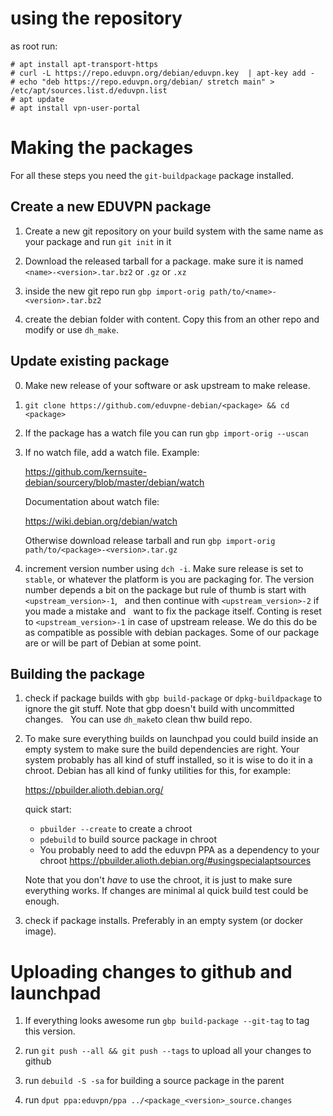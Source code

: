 using the repository
====================

as root run:

```
# apt install apt-transport-https
# curl -L https://repo.eduvpn.org/debian/eduvpn.key  | apt-key add -
# echo "deb https://repo.eduvpn.org/debian/ stretch main" > /etc/apt/sources.list.d/eduvpn.list
# apt update
# apt install vpn-user-portal
```

Making the packages
===================

For all these steps you need the `git-buildpackage` package installed.

Create a new EDUVPN package
---------------------------

1. Create a new git repository on your build system with the same
   name as your package and run `git init` in it

2. Download the released tarball for a package. make sure it is
   named `<name>-<version>.tar.bz2` or `.gz` or `.xz`

3. inside the new git repo run `gbp import-orig path/to/<name>-<version>.tar.bz2`

4. create the debian folder with content. Copy this from an other
   repo and modify or use `dh_make`.


Update existing package
-----------------------

0. Make new release of your software or ask upstream to make release. 
1. `git clone https://github.com/eduvpne-debian/<package> && cd <package>`

2. If the package has a watch file you can run `gbp import-orig --uscan`

3. If no watch file, add a watch file. Example:

   https://github.com/kernsuite-debian/sourcery/blob/master/debian/watch

   Documentation about watch file:

   https://wiki.debian.org/debian/watch 

   Otherwise download release tarball and run `gbp import-orig path/to/<package>-<version>.tar.gz`

4. increment version number using `dch -i`. Make sure release is set to `stable`,
   or whatever the platform is you are packaging for. The version number depends
   a bit on the package but rule of thumb is start with `<upstream_version>-1`,
   and then continue with `<upstream_version>-2` if you made a mistake and
   want to fix the package itself. Conting is reset to `<upstream_version>-1` in case of upstream release. We do
   this do be as compatible as possible with debian packages. Some of our package
   are or will be part of Debian at some point.


Building the package
--------------------

1. check if package builds with `gbp build-package` or `dpkg-buildpackage` to
   ignore the git stuff. Note that gbp doesn't build with uncommitted changes. 
   You can use `dh_make`to clean thw build repo.

2. To make sure everything builds on launchpad you could build inside an
   empty system to make sure the build dependencies are right. Your
   system probably has all kind of stuff installed, so it is wise to do
   it in a chroot. Debian has all kind of funky utilities for this, for example:

   https://pbuilder.alioth.debian.org/

   quick start:

    * `pbuilder --create` to create a chroot
    * `pdebuild` to build source package in chroot
    * You probably need to add the eduvpn PPA as a dependency to your chroot
      https://pbuilder.alioth.debian.org/#usingspecialaptsources

    Note that you don't *have* to use the chroot, it is just to make sure
    everything works. If changes are minimal al quick build test could be
    enough.

3. check if package installs. Preferably in an empty system (or docker image).


Uploading changes to github and launchpad
=========================================

1. If everything looks awesome run `gbp build-package --git-tag` to
   tag this version.

2. run `git push --all && git push --tags` to upload all your changes to github

3. run `debuild -S -sa` for building a source package in the parent

4. run `dput ppa:eduvpn/ppa ../<package_<version>_source.changes`
